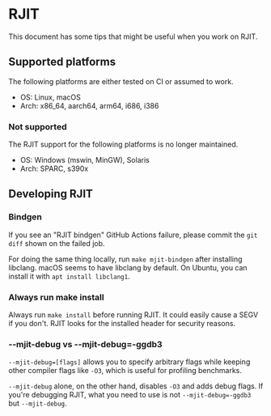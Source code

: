 # RJIT

This document has some tips that might be useful when you work on RJIT.

## Supported platforms

The following platforms are either tested on CI or assumed to work.

* OS: Linux, macOS
* Arch: x86\_64, aarch64, arm64, i686, i386

### Not supported

The RJIT support for the following platforms is no longer maintained.

* OS: Windows (mswin, MinGW), Solaris
* Arch: SPARC, s390x

## Developing RJIT

### Bindgen

If you see an "RJIT bindgen" GitHub Actions failure, please commit the `git diff` shown on the failed job.

For doing the same thing locally, run `make mjit-bindgen` after installing libclang.
macOS seems to have libclang by default. On Ubuntu, you can install it with `apt install libclang1`.

### Always run make install

Always run `make install` before running RJIT. It could easily cause a SEGV if you don't.
RJIT looks for the installed header for security reasons.

### --mjit-debug vs --mjit-debug=-ggdb3

`--mjit-debug=[flags]` allows you to specify arbitrary flags while keeping other compiler flags like `-O3`,
which is useful for profiling benchmarks.

`--mjit-debug` alone, on the other hand, disables `-O3` and adds debug flags.
If you're debugging RJIT, what you need to use is not `--mjit-debug=-ggdb3` but `--mjit-debug`.
